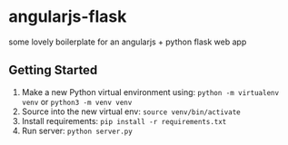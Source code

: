 # angularjs-flask
some lovely boilerplate for an angularjs + python flask web app

## Getting Started

1. Make a new Python virtual environment using: `python -m virtualenv venv` or `python3 -m venv venv`
2. Source into the new virtual env: `source venv/bin/activate`
3. Install requirements: `pip install -r requirements.txt`
4. Run server: `python server.py`

